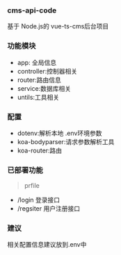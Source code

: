 ### cms-api-code
基于 Node.js的 vue-ts-cms后台项目
### 功能模块
* app: 全局信息
* controller:控制器相关
* router:路由信息
* service:数据库相关
* untils:工具相关
### 配置
* dotenv:解析本地 .env环境参数
* koa-bodyparser:请求参数解析工具
* koa-router:路由
### 已部署功能
> prfile
  * /login 登录接口
  * /regsiter 用户注册接口

### 建议
相关配置信息建议放到.env中

